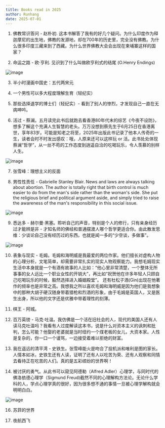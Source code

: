 ```yaml
---
title: Books read in 2025
author: Runhang
date: 2025-07-01
---
```


1. 佛教常识答问 - 赵朴初. 这本书解答了我有的好几个疑问。为什么印度作为释迦摩尼的出生地，佛教的发源地，却在700年的历史里，完全没有佛教。为什么很多印度三藏来到了西藏。为什么世界佛教大会会出现在柬埔寨这样的国家？

2. 命运之路 - 欧·亨利. 见识到了什么叫做欧亨利式的结尾 (O.Henry Endings)

![image](https://github.com/user-attachments/assets/b729ee6f-e804-4f69-8212-e7fad66d302a)

3. 半小时漫画中国史：五代两宋元

4. 一个男性可以多大程度理解生育（轻纪实）

5. 那些选择退学的博士们（轻纪实）- 看到了别人的惨烈，才发现自己一直在无病呻吟。

6. 活过 - 蔡澜。五月读完此书后就跑去看香港80年代末的综艺《今夜不设防》，想多了解这个充满人生智慧的老头。万万没想到蔡先生于6月25日在香港离世，享年83岁。可能是知老之将至，2025年出版此书记录了他本人传奇的一生，读者会时不时发出感叹：哦，人原来还可以这样玩 or 活。此书处处体现蔡澜“哲学”，从一丝不苟的工作态度到逍遥自洽的吃喝玩乐，令人羡慕的别样人生。

![image](https://github.com/user-attachments/assets/58a18d90-61ce-40c1-b097-be8d6d426db0)

7. 张雪峰：理想主义的反面

8. 男性性责任 - Gabrielle Stanley Blair. News and laws are always talking about abortion. The author is totally right that birth control is much easier to do from the man's side rather than the woman's side. She put the religious brief and political argument aside,  and simply tried to raise the awareness of the man's responsibility in this social issue. 

![image](https://github.com/user-attachments/assets/7bd435aa-c246-44cb-aaa0-a896dadc1dc7)


9. 悉达多 - 赫尔曼·黑塞。聆听自己的声音，特别是个人的修行，只有亲身经历过才能辨是非 - 才知名师的佛经和普通摆渡人哪个哲学更适合你。由此散发思维：少谈论自己没有经历过的东西。也就是闻一多的“少空谈，多做事”。

![image](https://github.com/user-attachments/assets/aad6227f-f686-49a7-921f-5ff69548b1d3)


10. 表象与现实 - 毛姆。毛姆和海明威是我最爱的两位作家。他们擅长对虚构人物的心理分析，文笔简单，却需要非常扎实的现实人物观察能力。我想毛姆现实生活中本身就是一个有酒有故事的人比如：“他心里非常清楚，一个整体无所事事的女人远比一个职业女性的开销大”，再比如“祝贺他在许多年轻人只顾自己吃喝玩乐的时候，毅然选择进入婚姻殿堂”。
还有杜松子酒(Gin)出现在他著作的频率也是非常之高。我想我之所以喜欢毛姆和海明威是因为他们是我想象中的那种大胡子硬汉随身带着猎枪和烈酒的形象，由于毛姆是英国人，又是医生出身，所以他的文字还是优雅中带着理性的刻薄。

11. 棋王 - 阿城。

12. 百万英镑 - 马克·吐温。我仿佛是一个活在旧社会的人，现代的美国人还有人读马克吐温吗？我看有人过度解读这本书，说是什么对资本主义的讽刺和批判，怎么可能？他娶的老婆就是当时纽约一个煤老板的女儿，大资本家。人性是复杂的，你一口一个谩骂，一边接受着难以拒绝的财富。

13. 我在遥远的清平湾 - 史铁生。张雪峰能火是吻合了投机派和唯利是图的家长。人情本如冰，史铁生还有人读，证明了还有人以吃苦为荣、还有人观察和同情去看待正在吃苦的人们。真的是五彩缤纷的世界啊！

14. 被讨厌的勇气。从此书可以窥见阿德勒（Alfred Adler）心理学，与同时代的佛洛依德心理学（Sigmund Freud)截然不同的心理解构方法论。无论什么学科的人，学点心理学真的很好，因为很多想不通的事情一旦被心理学解构就会明明白白。

![image](https://github.com/user-attachments/assets/cb36169f-f5a6-46a8-9e57-4b46ad94a0f0)


16. 苏菲的世界

17. 夜航西飞
